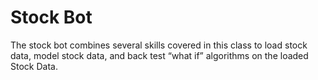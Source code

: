 # Stock Bot </br>
The stock bot combines several skills covered in this class to load stock data, model stock
data, and back test “what if” algorithms on the loaded Stock Data.
